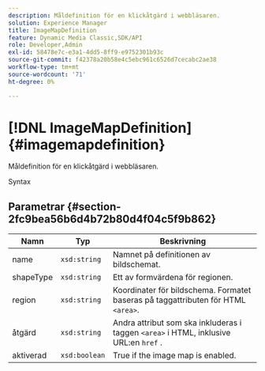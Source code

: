 ```yaml
---
description: Måldefinition för en klickåtgärd i webbläsaren.
solution: Experience Manager
title: ImageMapDefinition
feature: Dynamic Media Classic,SDK/API
role: Developer,Admin
exl-id: 58478e7c-e3a1-4dd5-8ff9-e9752301b93c
source-git-commit: f42378a20b58e4c5ebc961c6526d7cecabc2ae38
workflow-type: tm+mt
source-wordcount: '71'
ht-degree: 0%

---
```


# [!DNL ImageMapDefinition]{#imagemapdefinition}

Måldefinition för en klickåtgärd i webbläsaren.

Syntax

## Parametrar {#section-2fc9bea56b6d4b72b80d4f04c5f9b862}

| Namn | Typ | Beskrivning |
|---|---|---|
| name | `xsd:string` | Namnet på definitionen av bildschemat. |
| shapeType | `xsd:string` | Ett av formvärdena för regionen. |
| region | `xsd:string` | Koordinater för bildschema. Formatet baseras på taggattributen för HTML `<area>`. |
| åtgärd | `xsd:string` | Andra attribut som ska inkluderas i taggen `<area>` i HTML, inklusive URL:en `href` . |
| aktiverad | `xsd:boolean` | True if the image map is enabled. |
